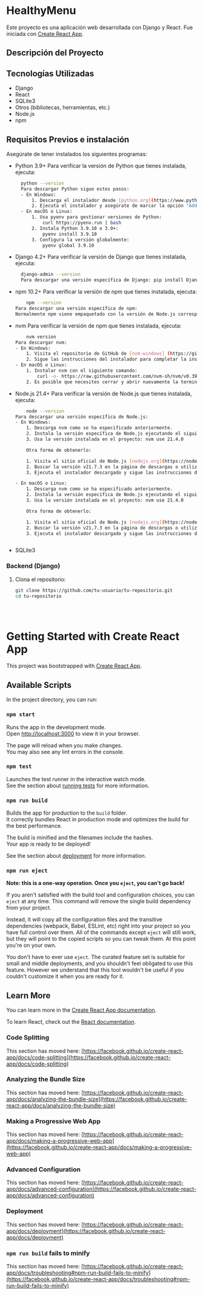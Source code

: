 # HealthyMenu

Este proyecto es una aplicación web desarrollada con Django y React. Fue iniciada con [Create React App](https://github.com/facebook/create-react-app).

## Descripción del Proyecto


## Tecnologías Utilizadas

- Django
- React
- SQLite3
- Otros (bibliotecas, herramientas, etc.)
- Node.js
- npm

## Requisitos Previos e instalación

Asegúrate de tener instalados los siguientes programas:

- Python 3.9+
    Para verificar la versión de Python que tienes instalada, ejecuta:
  ```bash
    python --version
    Para descargar Python sigue estos pasos: 
    - En Windows:
        1. Descarga el instalador desde [python.org](https://www.python.org/)
        2. Ejecuta el instalador y asegúrate de marcar la opción "Add Python to PATH".
    - En macOS o Linux:
        1. Usa pyenv para gestionar versiones de Python:
            curl https://pyenv.run | bash
        2. Instala Python 3.9.10 o 3.9+:
            pyenv install 3.9.10
        3. Configura la versión globalmente:
            pyenv global 3.9.10


- Django 4.2+
    Para verificar la versión de Django que tienes instalada, ejecuta:
  ```bash
    django-admin --version
    Para descargar una versión específica de Django: pip install Django==4.2.8


- npm 10.2+
    Para verificar la versión de npm que tienes instalada, ejecuta:
    ```bash
        npm --version
    Para descargar una versión específica de npm:
    Normalmente npm viene empaquetado con la versión de Node.js correspondiente cuando esta se descarga. Por lo tanto, solo es necesaria la descarga de Node.js.

- nvm
    Para verificar la versión de npm que tienes instalada, ejecuta:
    ```bash
        nvm version
    Para descargar nvm:
    - En Windows:
        1. Visita el repositorio de GitHub de [nvm-windows] (https://github.com/coreybutler/nvm-windows/releases) y descarga el instalador más reciente (archivo .zip o .exe).
        2. Sigue las instrucciones del instalador para completar la instalación. Asegúrate de seleccionar la opción para "Instalar Node.js" durante el proceso de instalación.
    - En macOS o Linux:
        1. Instalar nvm con el siguiente comando:
            curl -o- https://raw.githubusercontent.com/nvm-sh/nvm/v0.39.0/install.sh | bash
        2. Es posible que necesites cerrar y abrir nuevamente la terminal para que puedan producirse los cambios.


- Node.js 21.4+
    Para verificar la versión de Node.js que tienes instalada, ejecuta:
    ```bash
        node --version
    Para descargar una versión específica de Node.js:
    - En Windows: 
        1. Descarga nvm como se ha especificado anteriormente.
        2. Instala la versión específica de Node.js ejecutando el siguiente comando: nvm install 21.4.0
        3. Usa la versión instalada en el proyecto: nvm use 21.4.0

        Otra forma de obtenerlo: 

        1. Visita el sitio oficial de Node.js [nodejs.org](https://nodejs.org/en)
        2. Buscar la versión v21.7.3 en la página de descargas o utiliza este enlace: [download nodejs.org](https://nodejs.org/en/download/package-manager)
        3. Ejecuta el instalador descargado y sigue las instrucciones del asistente de instalación para completar la instalación de Node.js versión 21.4.0 en tu sistema.

    - En macOS o Linux:
        1. Descarga nvm como se ha especificado anteriormente.
        2. Instala la versión específica de Node.js ejecutando el siguiente comando: nvm install 21.4.0
        3. Usa la versión instalada en el proyecto: nvm use 21.4.0

        Otra forma de obtenerlo:

        1. Visita el sitio oficial de Node.js [nodejs.org](https://nodejs.org/en)
        2. Buscar la versión v21.7.3 en la página de descargas o utiliza este enlace: [download nodejs.org](https://nodejs.org/en/download/package-manager)
        3. Ejecuta el instalador descargado y sigue las instrucciones del asistente de instalación para completar la instalación de Node.js versión 21.4.0 en tu sistema.



- SQLite3


### Backend (Django)

1. Clona el repositorio:

   ```bash
   git clone https://github.com/tu-usuario/tu-repositorio.git
   cd tu-repositorio





# Getting Started with Create React App

This project was bootstrapped with [Create React App](https://github.com/facebook/create-react-app).

## Available Scripts

In the project directory, you can run:

### `npm start`

Runs the app in the development mode.\
Open [http://localhost:3000](http://localhost:3000) to view it in your browser.

The page will reload when you make changes.\
You may also see any lint errors in the console.

### `npm test`

Launches the test runner in the interactive watch mode.\
See the section about [running tests](https://facebook.github.io/create-react-app/docs/running-tests) for more information.

### `npm run build`

Builds the app for production to the `build` folder.\
It correctly bundles React in production mode and optimizes the build for the best performance.

The build is minified and the filenames include the hashes.\
Your app is ready to be deployed!

See the section about [deployment](https://facebook.github.io/create-react-app/docs/deployment) for more information.

### `npm run eject`

**Note: this is a one-way operation. Once you `eject`, you can't go back!**

If you aren't satisfied with the build tool and configuration choices, you can `eject` at any time. This command will remove the single build dependency from your project.

Instead, it will copy all the configuration files and the transitive dependencies (webpack, Babel, ESLint, etc) right into your project so you have full control over them. All of the commands except `eject` will still work, but they will point to the copied scripts so you can tweak them. At this point you're on your own.

You don't have to ever use `eject`. The curated feature set is suitable for small and middle deployments, and you shouldn't feel obligated to use this feature. However we understand that this tool wouldn't be useful if you couldn't customize it when you are ready for it.

## Learn More

You can learn more in the [Create React App documentation](https://facebook.github.io/create-react-app/docs/getting-started).

To learn React, check out the [React documentation](https://reactjs.org/).

### Code Splitting

This section has moved here: [https://facebook.github.io/create-react-app/docs/code-splitting](https://facebook.github.io/create-react-app/docs/code-splitting)

### Analyzing the Bundle Size

This section has moved here: [https://facebook.github.io/create-react-app/docs/analyzing-the-bundle-size](https://facebook.github.io/create-react-app/docs/analyzing-the-bundle-size)

### Making a Progressive Web App

This section has moved here: [https://facebook.github.io/create-react-app/docs/making-a-progressive-web-app](https://facebook.github.io/create-react-app/docs/making-a-progressive-web-app)

### Advanced Configuration

This section has moved here: [https://facebook.github.io/create-react-app/docs/advanced-configuration](https://facebook.github.io/create-react-app/docs/advanced-configuration)

### Deployment

This section has moved here: [https://facebook.github.io/create-react-app/docs/deployment](https://facebook.github.io/create-react-app/docs/deployment)

### `npm run build` fails to minify

This section has moved here: [https://facebook.github.io/create-react-app/docs/troubleshooting#npm-run-build-fails-to-minify](https://facebook.github.io/create-react-app/docs/troubleshooting#npm-run-build-fails-to-minify)
